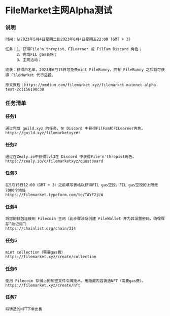 # FileMarket主网Alpha测试
### 说明
    时间：从2023年5月4日星期二到2023年6月4日星期五22:00 (GMT + 3)
    
    任务：1、获得File'n'thropist、FILearner 或 FilFam Discord 角色；
         2、完成FIL gas表格；
         3、主网活动；
    
    收获：获得白名单，2023年6月15日可免费mint FileBunny，拥有 FileBunny 之后将可获得 FileMarket 代币空投。
    
    原文教程：https://medium.com/filemarket-xyz/filemarket-mainnet-alpha-test-2c1156190c38

### 任务清单
#### 任务1
    通过完成 guild.xyz 的任务，在 Discord 中获得FilFam和FILearner角色。
    https://guild.xyz/filemarketxyz#!

#### 任务2
    通过在Zealy.io中获得lvl3在 Discord 中获得File'n'thropist角色。
    https://zealy.io/c/filemarketxyz/questboard

#### 任务3
    在5月15日12:00（GMT + 3）之前填写表格以获得FIL gas空投。FIL gas空投的上限是7000个地址
    https://filemarket.typeform.com/to/TAYF2jLW

#### 任务4
    将您的钱包连接到 Filecoin 主网（此步骤涉及创建 FileWallet 并为其设置密码，确保保存“助记词”）
    https://chainlist.org/chain/314

#### 任务5
    mint collection（需要gas费）
    https://filemarket.xyz/create/collection

#### 任务6
    使用 Filecoin 存储上的加密文件令牌技术，用隐藏内容铸造NFT（需要gas费）。
    https://filemarket.xyz/create/nft
    
#### 任务7
    将铸造的NFT下单出售






























